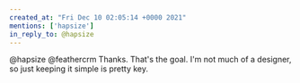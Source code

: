 ```yaml
---
created_at: "Fri Dec 10 02:05:14 +0000 2021"
mentions: ['hapsize']
in_reply_to: @hapsize
---
```


@hapsize @feathercrm Thanks. That's the goal. I'm not much of a designer, so just keeping it simple is pretty key.